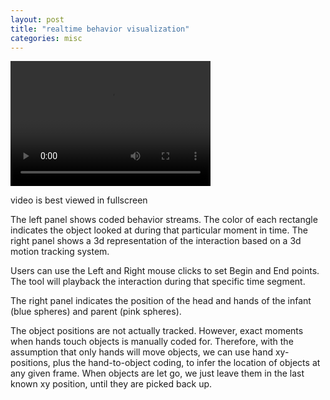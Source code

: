 ```yaml
---
layout: post
title: "realtime behavior visualization"
categories: misc
---
```


<video src="{{ site.url }}/assets/movie.mp4" width="320" height="200" controls preload></video>

video is best viewed in fullscreen

The left panel shows coded behavior streams. The color of each rectangle indicates the object looked at during that particular moment in time. The right panel shows a 3d representation of the interaction based on a 3d motion tracking system.

Users can use the Left and Right mouse clicks to set Begin and End points. The tool will playback the interaction during that specific time segment.

The right panel indicates the position of the head and hands of the infant (blue spheres) and parent (pink spheres).

The object positions are not actually tracked. However, exact moments when hands touch objects is manually coded for. Therefore, with the assumption that only hands will move objects, we can use hand xy-positions, plus the hand-to-object coding, to infer the location of objects at any given frame. When objects are let go, we just leave them in the last known xy position, until they are picked back up.